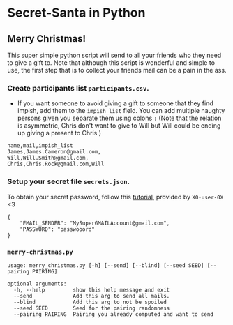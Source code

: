 # Secret-Santa in Python

## Merry Christmas!

This super simple python script will send to all your friends who they need to give a gift to. Note that although this script is wonderful and simple to use, the first step that is to collect your friends mail can be a pain in the ass.

### Create participants list `participants.csv`.
-  If you want someone to avoid giving a gift to someone that they find impish, add them to the `impish_list` field. You can add multiple naughty persons given you separate them using colons `:` (Note that the relation is asymmetric, Chris don't want to give to Will but Will could be ending up giving a present to Chris.)

```
name,mail,impish_list
James,James.Cameron@gmail.com,
Will,Will.Smith@gmail.com,
Chris,Chris.Rock@gmail.com,Will
```

### Setup your secret file `secrets.json`. 
To obtain your secret password, follow this [tutorial](https://stackoverflow.com/questions/72478573/how-to-send-an-email-using-python-after-googles-policy-update-on-not-allowing-j), provided by `X0-user-0X` <3

```
{
    "EMAIL_SENDER": "MySuperGMAILAccount@gmail.com",
    "PASSWORD": "passwooord"
}
```

### `merry-christmas.py`
```
usage: merry_christmas.py [-h] [--send] [--blind] [--seed SEED] [--pairing PAIRING]

optional arguments:
  -h, --help         show this help message and exit
  --send             Add this arg to send all mails.
  --blind            Add this arg to not be spoiled
  --seed SEED        Seed for the pairing randomness
  --pairing PAIRING  Pairing you already computed and want to send
```


